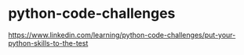 # python-code-challenges
https://www.linkedin.com/learning/python-code-challenges/put-your-python-skills-to-the-test
